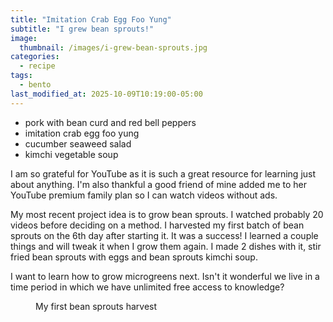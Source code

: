 ```yaml
---
title: "Imitation Crab Egg Foo Yung"
subtitle: "I grew bean sprouts!"
image: 
  thumbnail: /images/i-grew-bean-sprouts.jpg
categories:
  - recipe
tags:
  - bento
last_modified_at: 2025-10-09T10:19:00-05:00
---
```


* pork with bean curd and red bell peppers
* imitation crab egg foo yung
* cucumber seaweed salad
* kimchi vegetable soup

I am so grateful for YouTube as it is such a great resource for learning just about anything. I'm also thankful a good friend of mine added me to her YouTube premium family plan so I can watch videos without ads.

My most recent project idea is to grow bean sprouts. I watched probably 20 videos before deciding on a method. I harvested my first batch of bean sprouts on the 6th day after starting it. It was a success! I learned a couple things and will tweak it when I grow them again.  I made 2 dishes with it, stir fried bean sprouts with eggs and bean sprouts kimchi soup.

I want to learn how to grow microgreens next. Isn't it wonderful we live in a time period in which we have unlimited free access to knowledge?


<figure>
  <a href="#"><img src="{{ '/images/bean-sprouts.jpg' | absolute_url }}" alt=""></a>
  <figcaption>My first bean sprouts harvest</figcaption>
</figure> 



